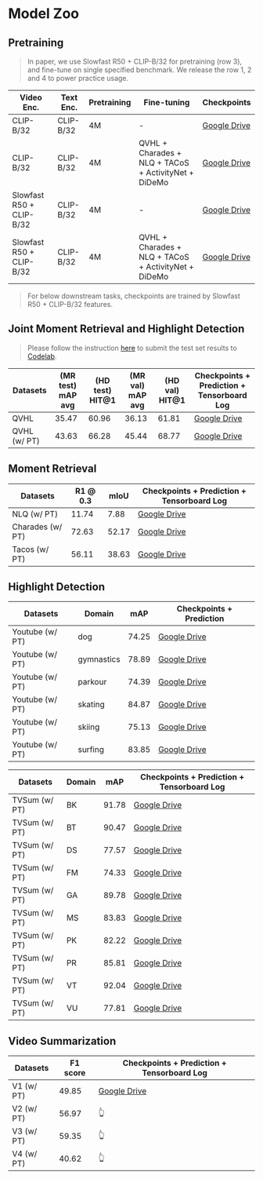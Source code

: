 # Model Zoo
## Pretraining
> In paper, we use Slowfast R50 + CLIP-B/32 for pretraining (row 3), and fine-tune on single specified benchmark. We release the row 1, 2 and 4 to power practice usage.

| Video Enc.  | Text Enc.  | Pretraining            | Fine-tuning   |  Checkpoints |
| ------------------ |  ------------------ | ------------------ | ------- | ---- |
| CLIP-B/32 | CLIP-B/32 | 4M      | -      |   [Google Drive](https://drive.google.com/drive/folders/1-eGata6ZPV0A1BBsZpYyIooos9yjMx2f?usp=sharing)  |
| CLIP-B/32 | CLIP-B/32 | 4M | QVHL + Charades + NLQ + TACoS + ActivityNet + DiDeMo      |  [Google Drive](https://drive.google.com/drive/folders/1l6RyjGuqkzfZryCC6xwTZsvjWaIMVxIO?usp=sharing)  
| Slowfast R50 + CLIP-B/32 | CLIP-B/32 | 4M      | -      |   [Google Drive](https://drive.google.com/drive/folders/1eWpuTTBRaMoV4UsEteQHAf5t4dU7uwrl?usp=sharing)  |
| Slowfast R50 + CLIP-B/32 | CLIP-B/32 | 4M | QVHL + Charades + NLQ + TACoS + ActivityNet + DiDeMo      |  [Google Drive](https://drive.google.com/drive/folders/1pzHDW82Eja7OeH01AnkWNFsXH8JANnZX?usp=sharing)  

> For below downstream tasks, checkpoints are trained by Slowfast R50 + CLIP-B/32 features.

## Joint Moment Retrieval and Highlight Detection
> Please follow the instruction [here](https://github.com/jayleicn/moment_detr/blob/main/standalone_eval/README.md) to submit the test set results to [Codelab](https://codalab.lisn.upsaclay.fr/competitions/6937#results).

| Datasets  | (MR test) mAP avg | (HD test) HIT@1 | (MR val) mAP avg | (HD val) HIT@1 |  Checkpoints + Prediction + Tensorboard Log |
| ------------------ |  ------------------ | ------------------ | ------------------ | ------------------ | ------------------ | 
| QVHL |  35.47 | 60.96 |  36.13 | 61.81 | [Google Drive](https://drive.google.com/drive/folders/1EqwZSOVeKBCjcHe6SfeUjxM4fN6xrPf3?usp=drive_link) |
| QVHL (w/ PT) |  43.63 | 66.28 |  45.44 | 68.77 | [Google Drive](https://drive.google.com/drive/folders/1ms53Lfm__zrzlvBsadIT6b17vUjFhRG7?usp=sharing) |


## Moment Retrieval
| Datasets  | R1 @ 0.3 | mIoU | Checkpoints + Prediction + Tensorboard Log |
| ------------------ |  ------------------ | ------------------ | ------------------ | 
| NLQ (w/ PT) |  11.74 | 7.88 | [Google Drive](https://drive.google.com/drive/folders/1u1__kGX2o87kvyh4GiShcEykcVIzDsbs?usp=drive_link) |
| Charades (w/ PT) |  72.63 | 52.17  | [Google Drive](https://drive.google.com/drive/folders/1xXw0QgJiW7m6lPX1dH-MFXU983IxJiG_?usp=drive_link) |
| Tacos (w/ PT) | 56.11 | 38.63  | [Google Drive](https://drive.google.com/drive/folders/1EX3XR5D-mcRRgWl5vKy4iVKXZaoLEeJM?usp=drive_link) |

## Highlight Detection
| Datasets  | Domain | mAP | Checkpoints + Prediction |
| ------------------ |  ------------------ | ------------------ | ------------------ | 
| Youtube (w/ PT) | dog | 74.25 | [Google Drive](https://drive.google.com/drive/folders/1gTYyS0LiTSOS0yZJ9sO_UnGrQO1Xvfe3?usp=drive_link)
| Youtube (w/ PT) | gymnastics | 78.89 |  [Google Drive](https://drive.google.com/drive/folders/1JqP9UtWVCiBgdEd39dB6LEYUvOnc3_RE?usp=drive_link)
| Youtube (w/ PT) | parkour | 74.39 |  [Google Drive](https://drive.google.com/drive/folders/1EgWctX7u2vcl9EzOlWqwlo1Pcnw_qmNE?usp=drive_link)
| Youtube (w/ PT) | skating | 84.87 | [Google Drive](https://drive.google.com/drive/folders/1JqP9UtWVCiBgdEd39dB6LEYUvOnc3_RE?usp=drive_link)
| Youtube (w/ PT) | skiing | 75.13 | [Google Drive](https://drive.google.com/drive/folders/1l33mxpj4fUCi6zEp1vumVGrV4WXxZpIa?usp=drive_link)
| Youtube (w/ PT) | surfing | 83.85 | [Google Drive](https://drive.google.com/drive/folders/12BsF7Do756K8WUxfSJu2O2fVCmGDSsJg?usp=drive_link)

| Datasets  | Domain | mAP | Checkpoints + Prediction + Tensorboard Log |
| ------------------ |  ------------------ | ------------------ | ------------------ | 
| TVSum (w/ PT) | BK | 91.78 | [Google Drive](https://drive.google.com/drive/folders/10WDzO7ekh22bk25hYsL6U7tRlXgmwQgp?usp=drive_link)
| TVSum (w/ PT) | BT | 90.47 | [Google Drive](https://drive.google.com/drive/folders/1rrjgmZuc3RvXpZ-NoHRlQLOs-X6ST2Qh?usp=drive_link)
| TVSum (w/ PT) | DS | 77.57 | [Google Drive](https://drive.google.com/drive/folders/14lA9xx6QNKldsFTsfVbjTGSYcA9iDqIR?usp=drive_link)
| TVSum (w/ PT) | FM | 74.33 | [Google Drive](https://drive.google.com/drive/folders/1M31fhylLSi-PGBFgz2-DibNuwarPYH0N?usp=drive_link)
| TVSum (w/ PT) | GA | 89.78 | [Google Drive](https://drive.google.com/drive/folders/1cA7qOhI4gNPG9KDX6VOiy0-jipIn2yRg?usp=drive_link)
| TVSum (w/ PT) | MS | 83.83 | [Google Drive](https://drive.google.com/drive/folders/1iROWXH4N3FDk7dvYsd58YUQ66RcAkAkX?usp=drive_link)
| TVSum (w/ PT) | PK | 82.22 | [Google Drive](https://drive.google.com/drive/folders/1SbUfZ-XI2p_NHtE6Vwr842udVxoT7Pvp?usp=drive_link)
| TVSum (w/ PT) | PR | 85.81 | [Google Drive](https://drive.google.com/drive/folders/1HY8PQ--dZcyMvn7Fjey3wkos-3j0RiPC?usp=drive_link)
| TVSum (w/ PT) | VT | 92.04 | [Google Drive](https://drive.google.com/drive/folders/1TpLp0mIMerOsA2emAruADK3DRdUqYlft?usp=drive_link)
| TVSum (w/ PT) | VU | 77.81 | [Google Drive](https://drive.google.com/drive/folders/10WDzO7ekh22bk25hYsL6U7tRlXgmwQgp?usp=drive_link)


## Video Summarization
| Datasets  | F1 score | Checkpoints + Prediction + Tensorboard Log |
| ------------------ |  ------------------ | ------------------ | 
| V1 (w/ PT) |  49.85  | [Google Drive](https://drive.google.com/drive/folders/18_svNtHT-kBsCk4Ca2fRDUCUUg7ab_nR?usp=drive_link)
| V2 (w/ PT) |  56.97  | 👆
| V3 (w/ PT) |  59.35 | 👆
| V4 (w/ PT) | 40.62 | 👆
